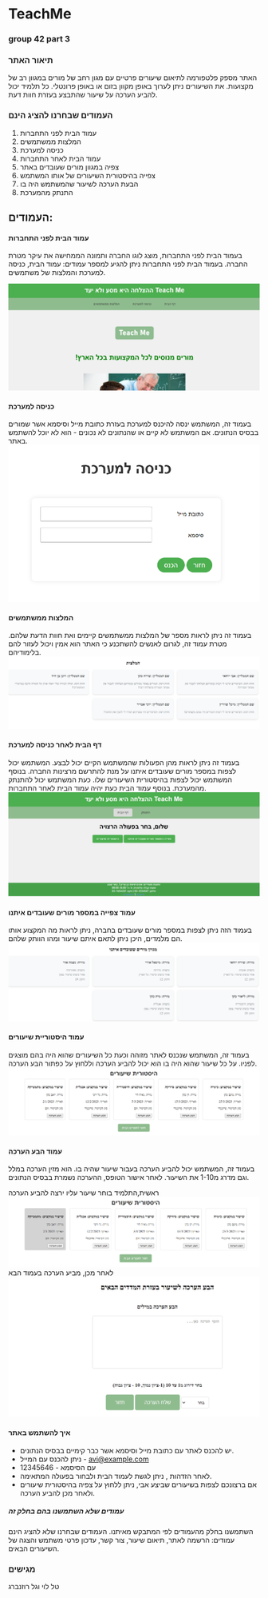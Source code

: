 # TeachMe 

### group 42 part 3

### תיאור האתר 
האתר מספק פלטפורמה לתיאום שיעורים פרטיים עם מגון רחב של מורים במגוון רב של מקצועות. את השיעורים ניתן לערוך באופן מקוון בזום או באופן פרונטלי. כל תלמיד יכול להביע הערכה על שיעור שהתבצע בעזרת חוות דעת.
### העמודים שבחרנו להציג הינם
1. עמוד הבית לפני התחברות
2. המלצות ממשתמשים
3. כניסה למערכת
4. עמוד הבית לאחר התחברות
5. צפיה במגוון מורים שעובדים באתר
6. צפייה בהיסטורית השיעורים של אותו המשתמש
7. הבעת הערכה לשיעור שהמשתמש היה בו
8. התנתק מהמערכת

###
## העמודים:
####     עמוד הבית לפני התחברות
בעמוד הבית לפני התחברות, מוצג לוגו החברה ותמונה הממחישה את עיקר מטרת החברה.
בעמוד הבית לפני התחברות ניתן להגיע למספר עמודים: עמוד הבית, כניסה למערכת והמלצות של משתמשים.

![img_1.png](static/media/img_1.PNG)

#### כניסה למערכת
בעמוד זה, המשתמש ינסה להיכנס למערכת בעזרת כתובת מייל וסיסמא אשר שמורים בבסיס הנתונים.
אם המשתמש לא קיים או שהנתונים לא נכונים - הוא לא יוכל להשתמש באתר.
![img_2.png](static/media/img_2.PNG)

#### המלצות ממשתמשים
בעמוד זה ניתן לראות מספר של המלצות ממשתמשים קיימים ואת חוות הדעת שלהם.
מטרת עמוד זה, לגרום לאנשים להשתכנע כי האתר הוא אמין ויכול לעזור להם בלימודיהם.
![img_3.png](static/media/img_3.PNG)

#### דף הבית לאחר כניסה למערכת
בעמוד זה ניתן לראות מהן הפעולות שהמשתמש הקיים יכול לבצע.
המשתמש יכול לצפות במספר מורים שעובדים איתנו על מנת להתרשם מרצינות החברה.
בנוסף המשתמש יכול לצפות בהיסטורית השיעורים שלו.
כעת המשתמש יכול להתנתק מהמערכת.
בנוסף עמוד הבית כעת יהיה עמוד הבית לאחר התחברות.
![img_4.png](static/media/img_4.PNG)

#### עמוד צפייה במספר מורים שעובדים איתנו
בעמוד הזה ניתן לצפות במספר מורים שעובדים בחברה, ניתן לראות מה המקצוע אותו הם מלמדים, היכן ניתן לתאם איתם שיעור ומהו הוותק שלהם.
![img_5.png](static/media/img_5.PNG)

#### עמוד היסטוריית שיעורים
בעמוד זה, המשתמש שנכנס לאתר מזוהה וכעת כל השיעורים שהוא היה בהם מוצגים לפניו.
על כל שיעור שהוא היה בו הוא יכול להביע הערכה וללחוץ על כפתור הבע הערכה.
![img_6.png](static/media/img_6.PNG)

#### עמוד הבע הערכה
בעמוד זה, המשתמש יכול להביע הערכה בעבור שיעור שהיה בו.
הוא מזין הערכה במלל וגם מדרג מ1-10 את השיעור.
לאחר אישור הטופס, ההערכה נשמרת בבסיס הנתונים.

ראשית,התלמיד בוחר שיעור עליו ירצה להביע הערכה
![img_7.png](static/media/img_7.PNG)
לאחר מכן, מביע הערכה בעמוד הבא
![img_8.png](static/media/img_8.PNG)

#### איך להשתמש באתר 
* יש להכנס לאתר עם כתובת מייל וסיסמא אשר כבר קימיים בבסיס הנתונים.
* ניתן להכנס עם המייל - avi@example.com 
* עם הסיסמא - 12345646
* לאחר הזדהות , ניתן לגשת לעמוד הבית ולבחור בפעולה המתאימה.
* אם ברצונכם לצפות בשיעורים שביצע אבי, ניתן ללחוץ על צפיה בהיסטורית שיעורים ולאחר מכן להביע הערכה.
#####  עמודים שלא השתמשנו בהם בחלק זה
השתמשנו בחלק מהעמודים לפי המתבקש מאיתנו.
העמודים שבחרנו שלא להציג הינם עמודים: הרשמה לאתר, תיאום שיעור, צור קשר, עדכון פרטי משתמש והצגה של השיעורים הבאים.

### מגישים
טל לוי וגל רוזנברג